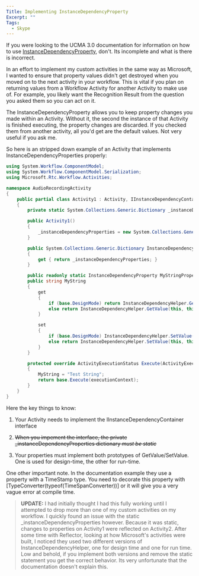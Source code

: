 ```yaml
---
Title: Implementing InstanceDependencyProperty
Excerpt: ""
Tags:
  - Skype
---
```

If you were looking to the UCMA 3.0 documentation for information on how to use <a href="http://msdn.microsoft.com/en-us/library/gg449634.aspx" target="_blank">InstanceDependencyProperty</a>, don't. Its incomplete and what is there is incorrect.

In an effort to implement my custom activities in the same way as Microsoft, I wanted to ensure that property values didn't get destroyed when you moved on to the next activity in your workflow. This is vital if you plan on returning values from a Workflow Activity for another Activity to make use of. For example, you likely want the Recognition Result from the question you asked them so you can act on it.

The InstanceDependencyProperty allows you to keep property changes you made within an Activity. Without it, the second the instance of that Activity is finished executing, the property changes are discarded. If you checked them from another activity, all you'd get are the default values. Not very useful if you ask me.

So here is an stripped down example of an Activity that implements InstanceDependencyProperties properly:

```csharp
using System.Workflow.ComponentModel;
using System.Workflow.ComponentModel.Serialization;
using Microsoft.Rtc.Workflow.Activities;

namespace AudioRecordingActivity
{
    public partial class Activity1 : Activity, IInstanceDependencyContainer
    {
        private static System.Collections.Generic.Dictionary _instanceDependencyProperties;

        public Activity1()
        {
            _instanceDependencyProperties = new System.Collections.Generic.Dictionary();
        }

        public System.Collections.Generic.Dictionary InstanceDependencyProperties
        {
            get { return _instanceDependencyProperties; }
        }

        public readonly static InstanceDependencyProperty MyStringProperty = InstanceDependencyProperty.Register("MyString", typeof(string), typeof(Activity1), "Empty");
        public string MyString
        {
            get
            {
                if (base.DesignMode) return InstanceDependencyHelper.GetValue(this, MyStringProperty).ToString();
                else return InstanceDependencyHelper.GetValue(this, this.WorkflowInstanceId, this.MyStringProperty).ToString();
            }

            set
            {
                if (base.DesignMode) InstanceDependencyHelper.SetValue(this, MyStringProperty, value);
                else return InstanceDependencyHelper.SetValue(this, this.WorkflowInstanceId, MyStringProperty, value);
            }
        }

        protected override ActivityExecutionStatus Execute(ActivityExecutionContext executionContext)
        {
            MyString = "Test String";
            return base.Execute(executionContext);
        }
    }
}
```

Here the key things to know:

1. Your Activity needs to implement the IInstanceDependencyContainer interface

2. ~~When you impement the interface, the private _instanceDependencyProperties dictionary _must be static_~~

3. Your properties must implement both prototypes of GetValue/SetValue. One is used for design-time, the other for run-time.

One other important note. In the documentation example they use a property with a TimeStamp type. You need to decorate this property with [TypeConverter(typeof(TimeSpanConverter))] or it will give you a very vague error at compile time.

> **UPDATE:** I had initially thought I had this fully working until I attempted to drop more than one of my custom activities on my workflow. I quickly found an issue with the static _instanceDependencyProperties however. Because it was static, changes to properties on Activity1 were reflected on Activity2. After some time with Reflector, looking at how Microsoft's activities were built, I noticed they used two different versions of InstanceDependencyHelper, one for design time and one for run time. Low and behold, if you implement both versions and remove the static statement you get the correct behavior. Its very unfortunate that the documentation doesn't explain this. 